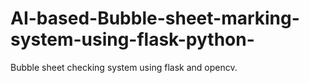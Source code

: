 # AI-based-Bubble-sheet-marking-system-using-flask-python-
Bubble sheet checking system using flask and opencv.
